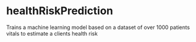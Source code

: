 # healthRiskPrediction
Trains a machine learning model based on a dataset of over 1000 patients vitals to estimate a clients health risk
